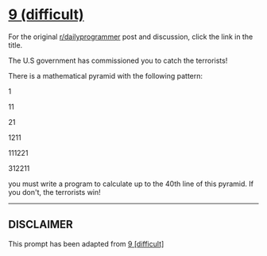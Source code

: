 # [9 (difficult)](https://www.reddit.com/r/dailyprogrammer/comments/pu2c0/2172012_challenge_9_difficult/)

For the original [r/dailyprogrammer](https://www.reddit.com/r/dailyprogrammer/) post and discussion, click the link in the title.

The U.S government has commissioned you to catch the terrorists! 

There is a mathematical pyramid with the following pattern:

1

11

21

1211

111221

312211

you must write a program to calculate up to the 40th line of this pyramid. If you don't, the terrorists win!


----
## **DISCLAIMER**
This prompt has been adapted from [9 [difficult]](https://www.reddit.com/r/dailyprogrammer/comments/pu2c0/2172012_challenge_9_difficult/
)
